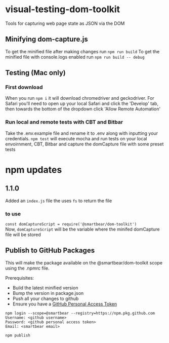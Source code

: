  # visual-testing-dom-toolkit
Tools for capturing web page state as JSON via the DOM

## Minifying dom-capture.js
To get the minified file after making changes run ```npm run build```
To get the minified file with console.logs enabled run ```npm run build -- debug```

## Testing (Mac only)
### First download
When you run ```npm i``` it will download chromedriver and geckodriver. 
For Safari you'll need to open up your local Safari and click the 'Develop' tab, then towards the bottom of the dropdown click 'Allow Remote Automation'

### Run local and remote tests with CBT and Bitbar
Take the .env.example file and rename it to .env along with inputting your credentials. 
```npm test``` will execute mocha and run tests on your local envoirnment, CBT, Bitbar and capture the domCapture file with some preset tests


# npm updates
## 1.1.0
Added an ```index.js``` file the uses ```fs``` to return the file
### to use  
```const domCaptureScript = require('@smartbear/dom-toolkit')```  
Now, ```domCaptureScript``` will be the variable where the minifed domCapture file will be stored

## Publish to GitHub Packages

This will make the package available on the @smartbear/dom-toolkit scope using the .npmrc file. 

Prerequisites:

* Build the latest minified version 
* Bump the version in package.json
* Push all your changes to github
* Ensure you have a [GitHub Personal Access Token](https://docs.github.com/en/github/authenticating-to-github/keeping-your-account-and-data-secure/creating-a-personal-access-token)

```shell
npm login --scope=@smartbear --registry=https://npm.pkg.github.com
Username: <github username>
Password: <github personal access token>
Email: <smartbear email>

npm publish
```
